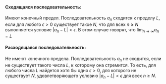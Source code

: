 #### Сходящаяся последовательность: 
Имеют конечный предел. Последовательность $a_n$ сходится к пределу $L$, если для любого $\epsilon > 0$ существует такое $N$, что для всех $n \geq N$ выполняется условие $|a_n - L| < \epsilon$. В этом случае говорят, что $\lim_{n \to \infty} a_n = L$

#### Расходящаяся последовательность: 
Не имеют конечного предела. Последовательность $a_n$ не сходится, если не существует такого числа $L$, к которому она стремится. То есть, для любого числа $L$ найдется хотя бы одно $\epsilon > 0$, для которого не существует $N$, удовлетворяющего условию $|a_n - L| < \epsilon$ для всех $n \geq N$.
